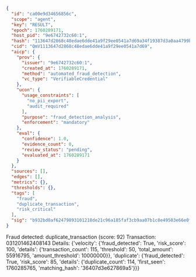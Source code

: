 ```json
{
  "id": "ca00e9d34656856c",
  "scope": "agent",
  "key": "RESULT",
  "epoch": 1760289171,
  "host_pid": "9e6742732c60:1",
  "hash": "113647d2868c48edae6dde41a9f29ee0541a7d69a34f19387d3a0aa4799b41b5",
  "cid": "QmV1113647d2868c48edae6dde41a9f29ee0541a7d69",
  "aicp": {
    "prov": {
      "issuer": "9e6742732c60:1",
      "created_at": 1760289171,
      "method": "automated_fraud_detection",
      "vc_type": "VerifiableCredential"
    },
    "ucon": {
      "usage_constraints": [
        "no_pii_export",
        "audit_required"
      ],
      "purpose": "fraud_detection_analysis",
      "enforcement": "mandatory"
    },
    "eval": {
      "confidence": 1.0,
      "evidence_count": 0,
      "review_status": "pending",
      "evaluated_at": 1760289171
    }
  },
  "sources": [],
  "edges": [],
  "metrics": {},
  "thresholds": {},
  "tags": [
    "fraud",
    "duplicate_transaction",
    "risk_critical"
  ],
  "sig": "b932bd0af62479893101218de21c96a185faf3cb9aa07b1c8e49503e66e0f5c4"
}
```

Fraud detected: duplicate_transaction (score: 92)
Transaction: 031201462408143
Details: {'velocity': {'fraud_detected': True, 'risk_score': 100, 'details': {'transaction_count': 115, 'threshold': 50, 'total_amount': 55916795, 'amount_threshold': 10000000}}, 'duplicate': {'fraud_detected': True, 'risk_score': 85, 'details': {'duplicate_count': 114, 'first_seen': 1760285765, 'matching_hash': '36407d3e627869a5'}}}